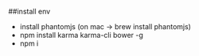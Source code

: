 ##install env

- install phantomjs (on mac -> brew install phantomjs)
- npm install karma karma-cli bower -g
- npm i


